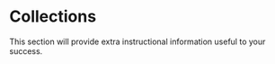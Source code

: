 # <i class="fas fa-book fa-fw"></i> Collections

This section will provide extra instructional information useful to your success.


```{tableofcontents}

```
